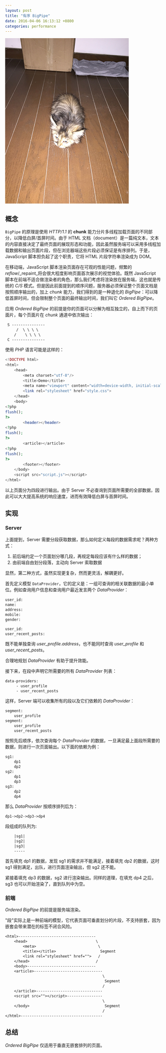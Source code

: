 ```yaml
---
layout: post
title: "有序 BigPipe"
date: 2016-04-06 16:13:12 +0800
categories: performance
---
```


![纪念此猫](/images/bigpipe/shenshen.jpg)

## 概念

`BigPipe` 的原理是使用 _HTTP/1.1_ 的 __chunk__ 能力分片多线程加载页面的不同部分，以降低白屏/首屏时间。由于 HTML 文档（document）是一篇纯文本，文本的内容直接决定了最终页面的展现形态和功能，因此虽然服务端可以采用多线程加载数据和输出页面片段，但在浏览器端这些片段必须保证是有序排列。于是，JavaScript 脚本担负起了这个职责，它将 HTML 片段字符串渲染成为 DOM。

<!-- more -->

在移动端，JavaScript 脚本渲染页面存在可观的性能问题，频繁的 _reflow_/_repaint_将会很大程度影响页面首次展示的视觉体验。既然 JavaScript 脚本在前端不适合做渲染者的角色，那么我们考虑将渲染放在服务端，这也就是传统的 _C/S_ 模式。但是因此前面提到的顺序问题，服务器必须保证整个页面文档是按照顺序输出的，加上 _chunk_ 能力，我们得到的是一种退化的 _BigPipe_：可以降低首屏时间，但会限制整个页面的最终输出时间，我们叫它 _Ordered BigPipe_。

应用 _Ordered BigPipe_ 的前提是你的页面可以分解为相互独立的，自上而下的页面片，每个页面片在 _chunk_ 通道中依次输出：

```
 S ---------------
     /  \ \ \ \
    /    \ \ \ \
 C ---------------
```

使用 _PHP_ 语言可能是这样的：

```php
<!DOCTYPE html>
<html>
    <head>
        <meta charset="utf-8"/>
        <title>Demo</title>
        <meta name="viewport" content="width=device-width, initial-scale=1.0, minimum-scale=1.0, maximum-scale=1.0, user-scalable=no">
        <link rel="stylesheet" href="style.css">
    </head>
    <body>
<?php
flush();
?>
        <header></header>
<?php
flush();
?>
        <article></article>
<?php
flush();
?>
        <footer></footer>
    </body>
    <script src="script.js"></script>
</html>
```

以上页面分为四段进行输出。由于 Server 不必查询到页面所需要的全部数据，因此可以大大提高系统的响应速度，进而有效降低白屏与首屏时间。

## 实现

### Server

上面提到，Server 需要分段获取数据，那么如何定义每段的数据需求呢？两种方式：

  1. 前后端约定一个页面划分哪几段，再规定每段应该有什么样的数据；
  2. 由前端自由划分段落，主动向 Server 索取数据

显然，第二种方式，虽然实现更复杂，然而更灵活，解耦更好。

首先定义模型 `DataProvider`，它的定义是：一组可查询的相关联数据的最小单位。例如查询用户信息和查询用户最近发言两个 _DataProvider_：

```
user_id:
name:
address:
mobile:
gender:
```

```
user_id:
user_recent_posts:
```

既不能单独查询 *user_profile.address*，也不能同时查询 *user_profile* 和 *user_recent_posts*。

合理地规划 _DataProvider_ 有助于提升效能。

接下来，在段中声明它所需要的所有 _DataProvider_ 列表：

```
data-providers:
     - user_profile
     - user_recent_posts
```

这样，Server 端可以收集所有的段以及它们依赖的 _DataProvider_：

```
segment:
    user_profile
segment:
    user_profile
    user_recent_posts
```

按照先后顺序，依次查询每个 _DataProvider_ 的数据，一旦满足最上面段所需要的数据，则进行一次页面输出。以下面的依赖为例：

```
sg1:
    dp1
    dp2
sg2:
    dp1
    dp3
sg3:
    dp2
    dp4
```

那么 _DataProvider_ 按顺序排列后为：

    dp1->dp2->dp3->dp4

段组成的队列为:

```
    |sg1| 
    |sg2|
    |sg3|
    -----
```

首先填充 dp1 的数据，发现 sg1 的需求并不能满足，接着填充 dp2 的数据，这时 sg1 得到满足，出队，进行页面渲染输出，但 sg2 还不能。

紧接着填充 dp3 的数据，sg2 进行渲染输出。同样的道理，在填充 dp4 之后，sg3 也可以开始渲染了，直到队列中为空。

### 前端

_Ordered BigPipe_ 的前提是服务端渲染。

"段"实际上是一种前端的模型，它代表页面可垂直划分的片段，不支持嵌套，因为嵌套会带来潜在的标签不闭合风险。

```
<html>-----------------------------------
    <head>                               \
        <meta>                            \  
        <title></title>                    Segment
        <link rel="stylesheet" href="">   /
    </head>                              /
    <body>-------------------------------
    <article>-------------------------------
                                            \
                                             Segment    
                                            /
    </article>------------------------------
    <script src=""></script>----------------
                                            \
    </body>                                  Segment
                                            /
</html>-------------------------------------
```

## 总结

_Ordered BigPipe_ 仅适用于垂直无嵌套排列的页面。
